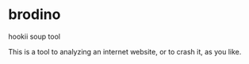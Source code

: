 # brodino
hookii soup tool

This is a tool to analyzing an internet website, or to crash it, as you like.
